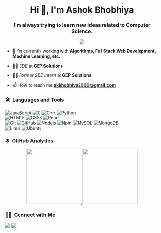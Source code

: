 


<!--
**Akbhobhiya/Akbhobhiya** is a ✨ _special_ ✨ repository because its `README.md` (this file) appears on your GitHub profile.
#### 🌱 I’m currently learning somthing new just with a code.
Here are some ideas to get you started:

- 🔭 I’m currently working on ...
- 🌱 I’m currently learning ...
- 👯 I’m looking to collaborate on ...
- 🤔 I’m looking for help with ...
- 💬 Ask me about ...
- 📫 How to reach me: ...
- 😄 Pronouns: ...
- ⚡ Fun fact: ...
-->








<h1 align="center">Hi 👋, I'm Ashok Bhobhiya</h1>
<h3 align="center">I'm always trying to learn new ideas related to Computer Science.</h3>
	
<p align="center">
  <img src="https://komarev.com/ghpvc/?username=Akbhobhiya&color=blueviolet&style=flat">
</p>

- 🌱 I’m currently working with **Algorithms, Full Stack Web Development, Machine Learning, etc.**


- 👨‍💻 *SDE* at **GEP Solutions**

- 👨‍💻 *Former SDE Intern* at **GEP Solutions**


- 📫 How to reach me **akbhobhiya2000@gmail.com**


	
### 🛠 &nbsp;Languages and Tools

![JavaScript](https://img.shields.io/badge/-JavaScript-%23F7DF1C?style=for-the-badge&logo=javascript&logoColor=000000&labelColor=%23F7DF1C&color=%23FFCE5A)
![C](https://img.shields.io/badge/C-00599C?style=for-the-badge&logo=c&logoColor=white)
![C++](https://img.shields.io/badge/C%2B%2B-00599C?style=for-the-badge&logo=c%2B%2B&logoColor=white)
![Python](http://img.shields.io/badge/-Python-3776AB?style=for-the-badge&logo=python&logoColor=ffffff)
<br>
![HTML5](https://img.shields.io/badge/-HTML5-%23E44D27?style=for-the-badge&logo=html5&logoColor=ffffff)
![CSS3](https://img.shields.io/badge/-CSS3-%231572B6?style=for-the-badge&logo=css3)
![React](https://img.shields.io/badge/-React-61DAFB?style=for-the-badge&logo=react&logoColor=ffffff)
<br>
![Git](https://img.shields.io/badge/-Git-%23F05032?style=for-the-badge&logo=git&logoColor=%23ffffff)
![GitHub](https://img.shields.io/badge/-GitHub-181717?style=for-the-badge&logo=github)
![Nodejs](https://img.shields.io/badge/-Nodejs-339933?style=for-the-badge&logo=Node.js&logoColor=ffffff)
![Npm](https://img.shields.io/badge/-npm-CB3837?style=for-the-badge&logo=npm)
![MySQL](https://img.shields.io/badge/MySQL-00000F?style=for-the-badge&logo=mysql&logoColor=white)
![MongoDB](https://img.shields.io/badge/MongoDB-4EA94B?style=for-the-badge&logo=mongodb&logoColor=white)
<br>
![Linux](http://img.shields.io/badge/-Linux-0078D6?style=for-the-badge&logo=linux&logoColor=ffffff)
![Ubuntu](https://img.shields.io/badge/Ubuntu-E95420?style=for-the-badge&logo=ubuntu&logoColor=white)
<br/>

### ⚙️ &nbsp;GitHub Analytics

<p align="center">
<a href="https://github.com/Akbhobhiya">
  <img height="180em" src="https://github-readme-stats-eight-theta.vercel.app/api?username=Akbhobhiya&show_icons=true&theme=algolia&include_all_commits=true&count_private=true"/>
  <img height="180em" src="https://github-readme-stats-eight-theta.vercel.app/api/top-langs/?username=Akbhobhiya&layout=compact&langs_count=8&theme=algolia"/>
</a>
</p>

### 🤝🏻 &nbsp;Connect with Me

<p>
<a href="https://linkedin.com/in/akbhobhiya"><img src="https://img.shields.io/badge/-akbhobhiya-0077B5?style=flat&logo=Linkedin&logoColor=white"/></a>
<a href="mailto:akbhobhiya2000@gmail.com"><img src="https://img.shields.io/badge/-akbhobhiya2000@gmail.com-D14836?style=flat&logo=Gmail&logoColor=white"/></a>
</p>
